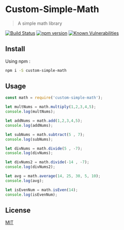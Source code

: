 # Custom-Simple-Math

> A simple math library

[![Build Status](https://travis-ci.org/EricSekyere/npm-publish.svg?branch=master)](https://travis-ci.org/EricSekyere/npm-publish)
[![npm version](https://badge.fury.io/js/npm.svg)](https://badge.fury.io/js/npm)
[![Known Vulnerabilities](https://snyk.io/test/github/EricSekyere/npm-publish/badge.svg)](https://snyk.io/test/github/EricSekyere/npm-publish)

## Install
Using npm :
```bash
npm i -S custom-simple-math
```

## Usage

```javascript
const math = require('custom-simple-math');

let multNums = math.multiply(1,2,3,4,5);
console.log(multNums);

let addNums = math.add(1,2,3,4,5);
console.log(addNums);

let subNums = math.subtract(5 , 7);
console.log(subNums);

let divNums = math.divide(5 , -7);
console.log(divNums);

let divNums2 = math.divide(-14 , -7);
console.log(divNums2);

let avg = math.average(14, 25, 30, 5, 10);
console.log(avg);

let isEvenNum = math.isEven(14);
console.log(isEvenNum);
```

## License

[MIT](http://vjpr.mit-license.org)

